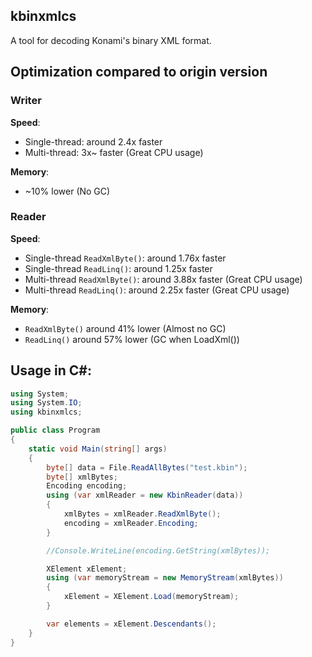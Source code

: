 ## kbinxmlcs

A tool for decoding Konami's binary XML format.

## Optimization compared to origin version

### Writer

**Speed**:

- Single-thread: around 2.4x faster
- Multi-thread: 3x~ faster (Great CPU usage)

**Memory**:

- ~10% lower (No GC)

### Reader

**Speed**:

- Single-thread `ReadXmlByte()`: around 1.76x faster
- Single-thread `ReadLinq()`: around 1.25x faster
- Multi-thread `ReadXmlByte()`: around 3.88x faster (Great CPU usage)
- Multi-thread `ReadLinq()`: around 2.25x faster (Great CPU usage)

**Memory**:

- `ReadXmlByte()` around 41% lower (Almost no GC)
- `ReadLinq()` around 57% lower (GC when LoadXml())

## Usage in C#:

```cs
using System;
using System.IO;
using kbinxmlcs;

public class Program
{
    static void Main(string[] args)
    {
        byte[] data = File.ReadAllBytes("test.kbin");
        byte[] xmlBytes;
        Encoding encoding;
        using (var xmlReader = new KbinReader(data))
        {
            xmlBytes = xmlReader.ReadXmlByte();
            encoding = xmlReader.Encoding;
        }

        //Console.WriteLine(encoding.GetString(xmlBytes));

        XElement xElement;
        using (var memoryStream = new MemoryStream(xmlBytes))
        {
            xElement = XElement.Load(memoryStream);
        }

        var elements = xElement.Descendants();
    }
}
```

